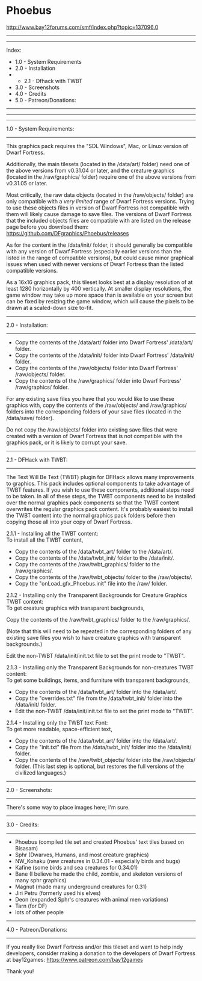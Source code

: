 # Phoebus

http://www.bay12forums.com/smf/index.php?topic=137096.0

________________________________________
________________________________________
Index:
 * 1.0 - System Requirements
 * 2.0 - Installation
 * * 2.1 - Dfhack with TWBT
 * 3.0 - Screenshots
 * 4.0 - Credits
 * 5.0 - Patreon/Donations:
________________________________________
________________________________________





________________________________________
1.0 - System Requirements:
________________________________________
This graphics pack requires the "SDL Windows", Mac, or Linux version of Dwarf Fortress.

Additionally, the main tilesets (located in the /data/art/ folder) need one of the above 
versions from v0.31.04 or later, and the creature graphics (located in the /raw/graphics/ 
folder) require one of the above versions from v0.31.05 or later.

Most critically, the raw data objects (located in the /raw/objects/ folder) are only 
compatible with a *very limited* range of Dwarf Fortress versions. Trying to use these 
objects files in version of Dwarf Fortress not compatible with them will likely cause 
damage to save files. The versions of Dwarf Fortress that the included objects files are 
compatible with are listed on the release page before you download them: 
https://github.com/DFgraphics/Phoebus/releases

As for the content in the /data/init/ folder, it should generally be compatible with
any version of Dwarf Fortress (especially earlier versions than the listed in the range of 
compatible versions), but could cause minor graphical issues when used with newer versions
of Dwarf Fortress than the listed compatible versions.

As a 16x16 graphics pack, this tileset looks best at a display resolution of at least
1280 horizontally by 400 vertically. At smaller display resolutions, the game window 
may take up more space than is available on your screen but can be fixed by resizing 
the game window, which will cause the pixels to be drawn at a scaled-down size to-fit.


________________________________________
2.0 - Installation:
________________________________________
 * Copy the contents of the /data/art/ folder into Dwarf Fortress' /data/art/ folder.
 * Copy the contents of the /data/init/ folder into Dwarf Fortress' /data/init/ folder.
 * Copy the contents of the /raw/objects/ folder into Dwarf Fortress' /raw/objects/ folder.
 * Copy the contents of the /raw/graphics/ folder into Dwarf Fortress' /raw/graphics/ folder.
 
 For any existing save files you have that you would like to use these graphics with, 
 copy the contents of the /raw/objects/ and /raw/graphics/ folders into the corresponding
 folders of your save files (located in the /data/save/ folder).
 
 Do not copy the /raw/objects/ folder into existing save files that were created with a 
 version of Dwarf Fortress that is not compatible with the graphics pack, or it is 
 likely to corrupt your save.


________________________________________
2.1 - DFHack with TWBT:
________________________________________
The Text Will Be Text (TWBT) plugin for DFHack allows many improvements to graphics.
This pack includes optional components to take advantage of TWBT features.
If you wish to use these components, additional steps need to be taken.
In all of these steps, the TWBT components need to be installed over the normal graphics 
pack components so that the TWBT content overwrites the regular graphics pack content. 
It's probably easiest to install the TWBT content into the normal graphics pack folders 
before then copying those all into your copy of Dwarf Fortress.

2.1.1 - Installing all the TWBT content:  
To install all the TWBT content, 

 * Copy the contents of the /data/twbt\_art/ folder to the /data/art/.
 * Copy the contents of the /data/twbt\_init/ folder to the /data/init/.
 * Copy the contents of the /raw/twbt\_graphics/ folder to the /raw/graphics/.
 * Copy the contents of the /raw/twbt\_objects/ folder to the /raw/objects/.
 * Copy the "onLoad\_gfx\_Phoebus.init" file into the /raw/ folder.


2.1.2 - Installing only the Transparent Backgrounds for Creature Graphics TWBT content:  
To get creature graphics with transparent backgrounds,

Copy the contents of the /raw/twbt\_graphics/ folder to the /raw/graphics/.

(Note that this will need to be repeated in the corresponding folders of any existing save 
files you wish to have creature graphics with transparent backgrounds.)

Edit the non-TWBT /data/init/init.txt file to set the print mode to "TWBT".


2.1.3 - Installing only the Transparent Backgrounds for non-creatures TWBT content:  
To get some buildings, items, and furniture with transparent backgrounds,

 * Copy the contents of the /data/twbt\_art/ folder into the /data/art/.
 * Copy the "overrides.txt" file from the /data/twbt\_init/ folder into the /data/init/ folder.
 * Edit the non-TWBT /data/init/init.txt file to set the print mode to "TWBT".


2.1.4 - Installing only the TWBT text Font:  
To get more readable, space-efficient text,

 * Copy the contents of the /data/twbt\_art/ folder into the /data/art/.
 * Copy the "init.txt" file from the /data/twbt\_init/ folder into the /data/init/ folder.
 * Copy the contents of the /raw/twbt\_objects/ folder into the /raw/objects/ folder.
 (This last step is optional, but restores the full versions of the civilized languages.)


________________________________________
2.0 - Screenshots:
________________________________________
There's some way to place images here; I'm sure.


________________________________________
3.0 - Credits:
________________________________________
- Phoebus (compiled tile set and created Phoebus' text tiles based on Bisasam)
- Sphr (Dwarves, Humans, and most creature graphics)
- NW_Kohaku (new creatures in 0.34.01 - especially birds and bugs)
- Kafine (some birds and sea creatures for 0.34.01)
- Bane (I believe he made the child, zombie, and skeleton versions of many sphr graphics)
- Magnut (made many underground creatures for 0.31)
- Jiri Petru (formerly used his elves)
- Deon (expanded Sphr's creatures with animal men variations)
- Tarn (for DF)
- lots of other people


________________________________________
4.0 - Patreon/Donations:
________________________________________
If you really like Dwarf Fortress and/or this tileset and want to help indy developers, 
consider making a donation to the developers of Dwarf Fortress at bay12games: 
https://www.patreon.com/bay12games  

Thank you!
